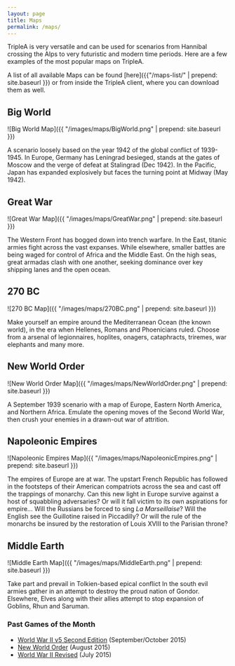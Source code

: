 ```yaml
---
layout: page
title: Maps
permalink: /maps/
---
```


TripleA is very versatile and can be used for scenarios from Hannibal crossing the Alps to very futuristic and modern time periods. Here are a few examples of the most popular maps on TripleA.

A list of all available Maps can be found [here]({{"/maps-list/" | prepend: site.baseurl }}) or from inside the TripleA client, where you can download them as well.

## Big World

![Big World Map]({{ "/images/maps/BigWorld.png" | prepend: site.baseurl }})

A scenario loosely based on the year 1942 of the global conflict of 1939-1945. In Europe, Germany has Leningrad besieged, stands at the gates of Moscow and the verge of defeat at Stalingrad (Dec 1942). In the Pacific, Japan has expanded explosively but faces the turning point at Midway (May 1942).

## Great War

![Great War Map]({{ "/images/maps/GreatWar.png" | prepend: site.baseurl }})

The Western Front has bogged down into trench warfare. In the East, titanic armies fight across the vast expanses. While elsewhere, smaller battles are being waged for control of Africa and the Middle East. On the high seas, great armadas clash with one another, seeking dominance over key shipping lanes and the open ocean.

## 270 BC

![270 BC Map]({{ "/images/maps/270BC.png" | prepend: site.baseurl }})

Make yourself an empire around the Mediterranean Ocean (the known world), in the era when Hellenes, Romans and Phoenicians ruled. Choose from a arsenal of legionnaires, hoplites, onagers, cataphracts, triremes, war elephants and many more.

## New World Order

![New World Order Map]({{ "/images/maps/NewWorldOrder.png" | prepend: site.baseurl }})

A September 1939 scenario with a map of Europe, Eastern North America, and Northern Africa. Emulate the opening moves of the Second World War, then crush your enemies in a drawn-out war of attrition.

## Napoleonic Empires

![Napoleonic Empires Map]({{ "/images/maps/NapoleonicEmpires.png" | prepend: site.baseurl }})

The empires of Europe are at war. The upstart French Republic has followed in the footsteps of their American compatriots across the sea and cast off the trappings of monarchy. Can this new light in Europe survive against a host of squabbling adversaries? Or will it fall victim to its own aspirations for empire... Will the Russians be forced to sing *La Marseillaise*? Will the English see the Guillotine raised in Piccadilly? Or will the rule of the monarchs be insured by the restoration of Louis XVIII to the Parisian throne?

## Middle Earth

![Middle Earth Map]({{ "/images/maps/MiddleEarth.png" | prepend: site.baseurl }})

Take part and prevail in Tolkien-based epical conflict  In the south evil armies gather in an attempt to destroy the proud nation of Gondor. Elsewhere, Elves along with their allies attempt to stop expansion of Goblins, Rhun and Saruman.

### Past Games of the Month
* [World War II v5 Second Edition](http://tripleadev.1671093.n2.nabble.com/Game-of-the-month-3-td7589447.html) (September/October 2015)
* [New World Order](http://tripleadev.1671093.n2.nabble.com/Game-of-the-Month-2-td7588951.html) (August 2015)
* [World War II Revised](http://tripleadev.1671093.n2.nabble.com/Game-of-the-Month-1-td7588663.html) (July 2015)
